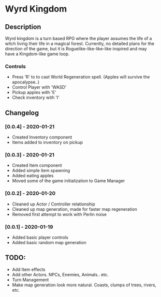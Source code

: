 # Wyrd Kingdom

## Description
Wyrd kingdom is a turn based RPG where the player assumes the life of a witch living their life in a magical forest. Currently, no detailed plans for the direction of the game, but it is Roguelike-like-like-like inspired and may have a Kingdom-like game loop.

### Controls
- Press 'R' to to cast World Regeneration spell. (Apples will survive the apocalypse..)
- Control Player with 'WASD'
- Pickup apples with 'E'
- Check inventory with 'I'

## Changelog
### [0.0.4] - 2020-01-21
- Created Inventory component
- Items added to inventory on pickup

### [0.0.3] - 2020-01-21
- Created Item component
- Added simple item spawning
- Added eating apples
- Moved some of the game initialization to Game Manager

### [0.0.2] - 2020-01-20
- Cleaned up Actor / Controller relationship
- Cleaned up map generation, made for faster map regeneration
- Removed first attempt to work with Perlin noise

### [0.0.1] - 2020-01-19
- Added basic player controls
- Added basic random map generation

## TODO:
- Add Item effects
- Add other Actors. NPCs, Enemies, Animals.. etc.
- Turn Management
- Make map generation look more natural. Coasts, clumps of trees, rivers, etc.

